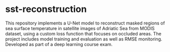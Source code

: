 # sst-reconstruction
This repository implements a U-Net model to reconstruct masked regions of sea surface temperature in satellite images of Adriatic Sea from MODIS dataset, using a custom loss function that focuses on occluded areas. The project includes model training and evaluation as well as RMSE monitoring. Developed as part of a deep learning course exam.
